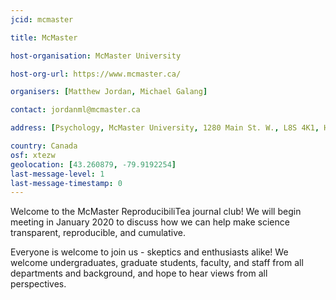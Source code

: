 ```yaml
---
jcid: mcmaster

title: McMaster

host-organisation: McMaster University

host-org-url: https://www.mcmaster.ca/

organisers: [Matthew Jordan, Michael Galang]

contact: jordanml@mcmaster.ca

address: [Psychology, McMaster University, 1280 Main St. W., L8S 4K1, Hamilton, Ontario]

country: Canada
osf: xtezw
geolocation: [43.260879, -79.9192254]
last-message-level: 1
last-message-timestamp: 0
---
```

Welcome to the McMaster ReproducibiliTea journal club! We will begin meeting in January 2020 to discuss how we can help make science transparent, reproducible, and cumulative.

Everyone is welcome to join us - skeptics and enthusiasts alike! We welcome undergraduates, graduate students, faculty, and staff from all departments and background, and hope to hear views from all perspectives.
